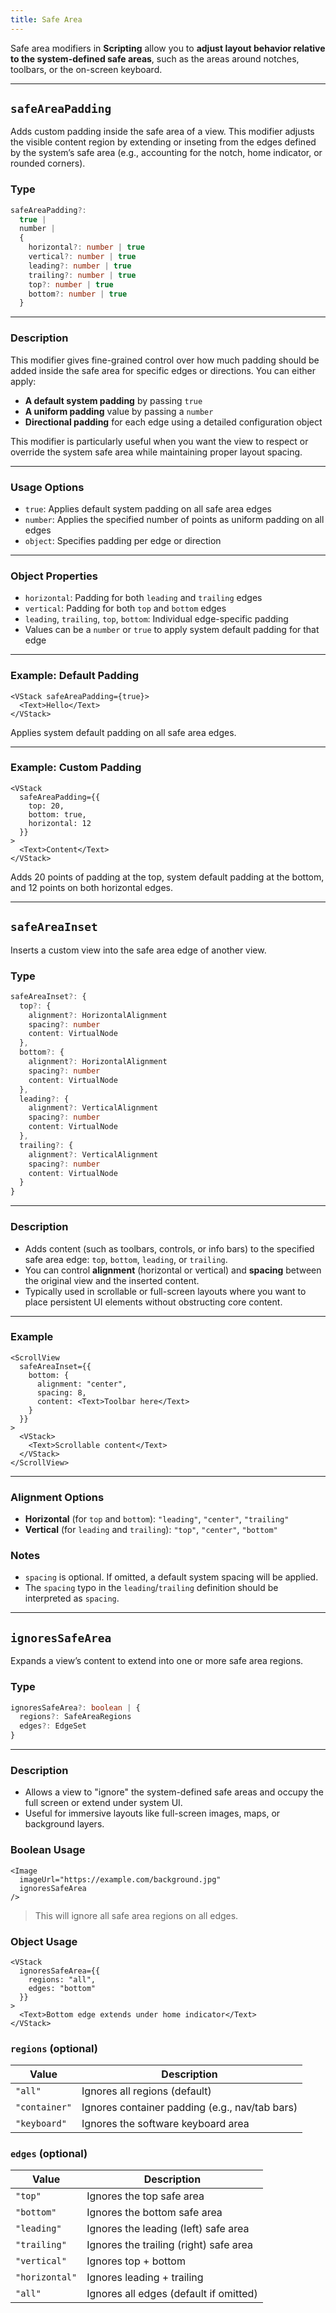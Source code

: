 ```yaml
---
title: Safe Area
---
```

Safe area modifiers in **Scripting** allow you to **adjust layout behavior relative to the system-defined safe areas**, such as the areas around notches, toolbars, or the on-screen keyboard.

---

## `safeAreaPadding`

Adds custom padding inside the safe area of a view. This modifier adjusts the visible content region by extending or inseting from the edges defined by the system’s safe area (e.g., accounting for the notch, home indicator, or rounded corners).

### Type

```ts
safeAreaPadding?: 
  true | 
  number | 
  {
    horizontal?: number | true
    vertical?: number | true
    leading?: number | true
    trailing?: number | true
    top?: number | true
    bottom?: number | true
  }
```

---

### Description

This modifier gives fine-grained control over how much padding should be added inside the safe area for specific edges or directions. You can either apply:

* **A default system padding** by passing `true`
* **A uniform padding** value by passing a `number`
* **Directional padding** for each edge using a detailed configuration object

This modifier is particularly useful when you want the view to respect or override the system safe area while maintaining proper layout spacing.

---

### Usage Options

* `true`: Applies default system padding on all safe area edges
* `number`: Applies the specified number of points as uniform padding on all edges
* `object`: Specifies padding per edge or direction

---

### Object Properties

* `horizontal`: Padding for both `leading` and `trailing` edges
* `vertical`: Padding for both `top` and `bottom` edges
* `leading`, `trailing`, `top`, `bottom`: Individual edge-specific padding
* Values can be a `number` or `true` to apply system default padding for that edge

---

### Example: Default Padding

```tsx
<VStack safeAreaPadding={true}>
  <Text>Hello</Text>
</VStack>
```

Applies system default padding on all safe area edges.

---

### Example: Custom Padding

```tsx
<VStack
  safeAreaPadding={{
    top: 20,
    bottom: true,
    horizontal: 12
  }}
>
  <Text>Content</Text>
</VStack>
```

Adds 20 points of padding at the top, system default padding at the bottom, and 12 points on both horizontal edges.

---

## `safeAreaInset`

Inserts a custom view into the safe area edge of another view.

### Type

```ts
safeAreaInset?: {
  top?: {
    alignment?: HorizontalAlignment
    spacing?: number
    content: VirtualNode
  },
  bottom?: {
    alignment?: HorizontalAlignment
    spacing?: number
    content: VirtualNode
  },
  leading?: {
    alignment?: VerticalAlignment
    spacing?: number
    content: VirtualNode
  },
  trailing?: {
    alignment?: VerticalAlignment
    spacing?: number
    content: VirtualNode
  }
}
```

---

### Description

* Adds content (such as toolbars, controls, or info bars) to the specified safe area edge: `top`, `bottom`, `leading`, or `trailing`.
* You can control **alignment** (horizontal or vertical) and **spacing** between the original view and the inserted content.
* Typically used in scrollable or full-screen layouts where you want to place persistent UI elements without obstructing core content.

---

### Example

```tsx
<ScrollView
  safeAreaInset={{
    bottom: {
      alignment: "center",
      spacing: 8,
      content: <Text>Toolbar here</Text>
    }
  }}
>
  <VStack>
    <Text>Scrollable content</Text>
  </VStack>
</ScrollView>
```

---

### Alignment Options

* **Horizontal** (for `top` and `bottom`): `"leading"`, `"center"`, `"trailing"`
* **Vertical** (for `leading` and `trailing`): `"top"`, `"center"`, `"bottom"`

### Notes

* `spacing` is optional. If omitted, a default system spacing will be applied.
* The `spacing` typo in the `leading`/`trailing` definition should be interpreted as `spacing`.

---

## `ignoresSafeArea`

Expands a view’s content to extend into one or more safe area regions.

### Type

```ts
ignoresSafeArea?: boolean | {
  regions?: SafeAreaRegions
  edges?: EdgeSet
}
```

---

### Description

* Allows a view to "ignore" the system-defined safe areas and occupy the full screen or extend under system UI.
* Useful for immersive layouts like full-screen images, maps, or background layers.

### Boolean Usage

```tsx
<Image
  imageUrl="https://example.com/background.jpg"
  ignoresSafeArea
/>
```

> This will ignore all safe area regions on all edges.

### Object Usage

```tsx
<VStack
  ignoresSafeArea={{
    regions: "all",
    edges: "bottom"
  }}
>
  <Text>Bottom edge extends under home indicator</Text>
</VStack>
```

### `regions` (optional)

| Value         | Description                                    |
| ------------- | ---------------------------------------------- |
| `"all"`       | Ignores all regions (default)                  |
| `"container"` | Ignores container padding (e.g., nav/tab bars) |
| `"keyboard"`  | Ignores the software keyboard area             |

### `edges` (optional)

| Value          | Description                            |
| -------------- | -------------------------------------- |
| `"top"`        | Ignores the top safe area              |
| `"bottom"`     | Ignores the bottom safe area           |
| `"leading"`    | Ignores the leading (left) safe area   |
| `"trailing"`   | Ignores the trailing (right) safe area |
| `"vertical"`   | Ignores top + bottom                   |
| `"horizontal"` | Ignores leading + trailing             |
| `"all"`        | Ignores all edges (default if omitted) |
